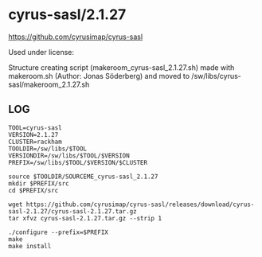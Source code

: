 cyrus-sasl/2.1.27
========================

<https://github.com/cyrusimap/cyrus-sasl>

Used under license:


Structure creating script (makeroom_cyrus-sasl_2.1.27.sh) made with makeroom.sh (Author: Jonas Söderberg) and moved to /sw/libs/cyrus-sasl/makeroom_2.1.27.sh

LOG
---

    TOOL=cyrus-sasl
    VERSION=2.1.27
    CLUSTER=rackham
    TOOLDIR=/sw/libs/$TOOL
    VERSIONDIR=/sw/libs/$TOOL/$VERSION
    PREFIX=/sw/libs/$TOOL/$VERSION/$CLUSTER

    source $TOOLDIR/SOURCEME_cyrus-sasl_2.1.27
    mkdir $PREFIX/src
    cd $PREFIX/src

    wget https://github.com/cyrusimap/cyrus-sasl/releases/download/cyrus-sasl-2.1.27/cyrus-sasl-2.1.27.tar.gz
    tar xfvz cyrus-sasl-2.1.27.tar.gz --strip 1

    ./configure --prefix=$PREFIX
    make
    make install

